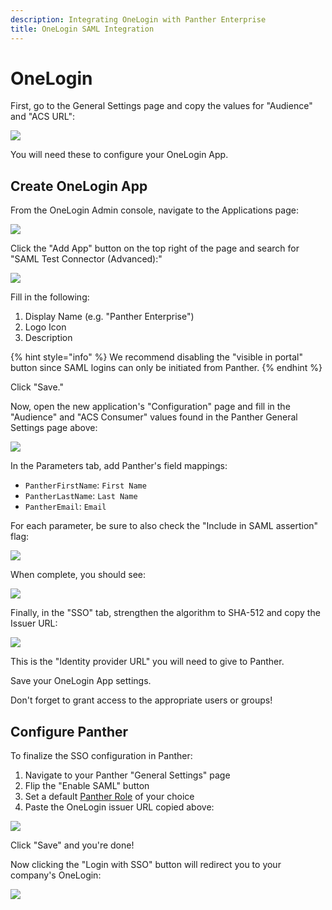 ```yaml
---
description: Integrating OneLogin with Panther Enterprise
title: OneLogin SAML Integration
---
```


# OneLogin

First, go to the General Settings page and copy the values for "Audience" and "ACS URL":

![](../../.gitbook/assets/panther-saml-parameters%20%285%29.png)

You will need these to configure your OneLogin App.

## Create OneLogin App

From the OneLogin Admin console, navigate to the Applications page:

![](../../.gitbook/assets/onelogin1%20%288%29.png)

Click the "Add App" button on the top right of the page and search for "SAML Test Connector \(Advanced\):"

![](../../.gitbook/assets/onelogin2%20%285%29.png)

Fill in the following:

1. Display Name \(e.g. "Panther Enterprise"\)
2. Logo Icon
3. Description

{% hint style="info" %}
We recommend disabling the "visible in portal" button since SAML logins can only be initiated from Panther.
{% endhint %}

Click "Save."

Now, open the new application's "Configuration" page and fill in the "Audience" and "ACS Consumer" values found in the Panther General Settings page above:

![](../../.gitbook/assets/onelogin3%20%285%29.png)

In the Parameters tab, add Panther's field mappings:

* `PantherFirstName`: `First Name`
* `PantherLastName`: `Last Name`
* `PantherEmail`: `Email`

For each parameter, be sure to also check the "Include in SAML assertion" flag:

![](../../.gitbook/assets/onelogin4-inset%20%288%29.png)

When complete, you should see:

![](../../.gitbook/assets/onelogin4%20%288%29.png)

Finally, in the "SSO" tab, strengthen the algorithm to SHA-512 and copy the Issuer URL:

![](../../.gitbook/assets/onelogin5%20%288%29.png)

This is the "Identity provider URL" you will need to give to Panther.

Save your OneLogin App settings.

Don't forget to grant access to the appropriate users or groups!

## Configure Panther

To finalize the SSO configuration in Panther:

1. Navigate to your Panther "General Settings" page
2. Flip the "Enable SAML" button
3. Set a default [Panther Role](../rbac.md) of your choice
4. Paste the OneLogin issuer URL copied above:

![](../../.gitbook/assets/onelogin-panther%20%282%29.png)

Click "Save" and you're done!

Now clicking the "Login with SSO" button will redirect you to your company's OneLogin:

![](../../.gitbook/assets/panther-login-sso%20%286%29.png)

